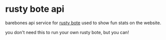 # rusty bote api

barebones api service for [rusty bote](https://github.com/kylegrover/rusty-bote) used to show fun stats on the website.

you don't need this to run your own rusty bote, but you can!